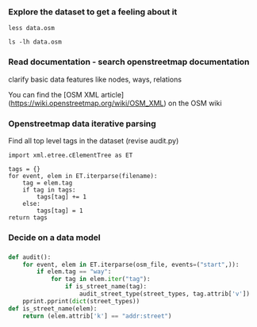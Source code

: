 
### Explore the dataset to get a feeling about it

    less data.osm

    ls -lh data.osm

### Read documentation - search openstreetmap documentation
clarify basic data features like nodes, ways, relations

You can find the [OSM XML article]
(https://wiki.openstreetmap.org/wiki/OSM_XML) on the OSM wiki

### Openstreetmap data iterative parsing
Find all top level tags in the dataset (revise audit.py)

    import xml.etree.cElementTree as ET
    
    tags = {}
    for event, elem in ET.iterparse(filename):
        tag = elem.tag
        if tag in tags:
            tags[tag] += 1
        else:
            tags[tag] = 1
    return tags

### Decide on a data model


### 

```python
def audit():
    for event, elem in ET.iterparse(osm_file, events=("start",)):
        if elem.tag == "way":
            for tag in elem.iter("tag"):
                if is_street_name(tag):
                    audit_street_type(street_types, tag.attrib['v'])
    pprint.pprint(dict(street_types))
def is_street_name(elem):
    return (elem.attrib['k'] == "addr:street")
```

